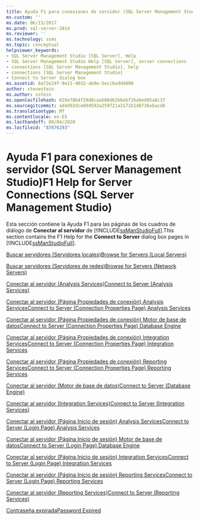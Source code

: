 ```yaml
---
title: Ayuda F1 para conexiones de servidor (SQL Server Management Studio) | Microsoft Docs
ms.custom: ''
ms.date: 06/13/2017
ms.prod: sql-server-2014
ms.reviewer: ''
ms.technology: ssms
ms.topic: conceptual
helpviewer_keywords:
- SQL Server Management Studio [SQL Server], Help
- SQL Server Management Studio Help [SQL Server], server connections
- connections [SQL Server Management Studio], help
- connections [SQL Server Management Studio]
- Connect to Server dialog box
ms.assetid: 6a72e24f-9e11-4032-ab9e-5ecc6edd4890
author: stevestein
ms.author: sstein
ms.openlocfilehash: 629e78b4f28d8caab08d62bbebf2babed85a8c3f
ms.sourcegitcommit: ad4d92dce894592a259721a1571b1d8736abacdb
ms.translationtype: MT
ms.contentlocale: es-ES
ms.lasthandoff: 08/04/2020
ms.locfileid: "87676293"
---
```

# <a name="f1-help-for-server-connections-sql-server-management-studio"></a><span data-ttu-id="eeac8-102">Ayuda F1 para conexiones de servidor (SQL Server Management Studio)</span><span class="sxs-lookup"><span data-stu-id="eeac8-102">F1 Help for Server Connections (SQL Server Management Studio)</span></span>
  <span data-ttu-id="eeac8-103">Esta sección contiene la Ayuda F1 para las páginas de los cuadros de diálogo de **Conectar al servidor** de [!INCLUDE[ssManStudioFull](../../includes/ssmanstudiofull-md.md)].</span><span class="sxs-lookup"><span data-stu-id="eeac8-103">This section contains the F1 Help for the **Connect to Server** dialog box pages in [!INCLUDE[ssManStudioFull](../../includes/ssmanstudiofull-md.md)].</span></span>  
  
 [<span data-ttu-id="eeac8-104">Buscar servidores &#40;Servidores locales&#41;</span><span class="sxs-lookup"><span data-stu-id="eeac8-104">Browse for Servers &#40;Local Servers&#41;</span></span>](../../database-engine/browse-for-servers-local-servers.md)  
  
 [<span data-ttu-id="eeac8-105">Buscar servidores &#40;Servidores de redes&#41;</span><span class="sxs-lookup"><span data-stu-id="eeac8-105">Browse for Servers &#40;Network Servers&#41;</span></span>](../../database-engine/browse-for-servers-network-servers.md)  
  
 [<span data-ttu-id="eeac8-106">Conectar al servidor &#40;Analysis Services&#41;</span><span class="sxs-lookup"><span data-stu-id="eeac8-106">Connect to Server &#40;Analysis Services&#41;</span></span>](../../database-engine/connect-to-server-analysis-services.md)  
  
 [<span data-ttu-id="eeac8-107">Conectar al servidor &#40;Página Propiedades de conexión&#41; Analysis Services</span><span class="sxs-lookup"><span data-stu-id="eeac8-107">Connect to Server &#40;Connection Properties Page&#41; Analysis Services</span></span>](../../database-engine/connect-to-server-connection-properties-page-analysis-services.md)  
  
 [<span data-ttu-id="eeac8-108">Conectar al servidor &#40;Página Propiedades de conexión&#41; Motor de base de datos</span><span class="sxs-lookup"><span data-stu-id="eeac8-108">Connect to Server &#40;Connection Properties Page&#41; Database Engine</span></span>](connect-to-server-connection-properties-page-database-engine.md)  
  
 [<span data-ttu-id="eeac8-109">Conectar al servidor &#40;Página Propiedades de conexión&#41; Integration Services</span><span class="sxs-lookup"><span data-stu-id="eeac8-109">Connect to Server &#40;Connection Properties Page&#41; Integration Services</span></span>](../../database-engine/connect-to-server-connection-properties-page-integration-services.md)  
  
 [<span data-ttu-id="eeac8-110">Conectar al servidor &#40;Página Propiedades de conexión&#41; Reporting Services</span><span class="sxs-lookup"><span data-stu-id="eeac8-110">Connect to Server &#40;Connection Properties Page&#41; Reporting Services</span></span>](../../database-engine/connect-to-server-connection-properties-page-reporting-services.md)  
  
 [<span data-ttu-id="eeac8-111">Conectar al servidor &#40;Motor de base de datos&#41;</span><span class="sxs-lookup"><span data-stu-id="eeac8-111">Connect to Server &#40;Database Engine&#41;</span></span>](connect-to-server-database-engine.md)  
  
 [<span data-ttu-id="eeac8-112">Conectar al servidor &#40;Integration Services&#41;</span><span class="sxs-lookup"><span data-stu-id="eeac8-112">Connect to Server &#40;Integration Services&#41;</span></span>](../../database-engine/connect-to-server-integration-services.md)  
  
 [<span data-ttu-id="eeac8-113">Conectar al servidor &#40;Página Inicio de sesión&#41; Analysis Services</span><span class="sxs-lookup"><span data-stu-id="eeac8-113">Connect to Server &#40;Login Page&#41; Analysis Services</span></span>](../../database-engine/connect-to-server-login-page-analysis-services.md)  
  
 [<span data-ttu-id="eeac8-114">Conectar al servidor &#40;Página Inicio de sesión&#41; Motor de base de datos</span><span class="sxs-lookup"><span data-stu-id="eeac8-114">Connect to Server &#40;Login Page&#41; Database Engine</span></span>](connect-to-server-login-page-database-engine.md)  
  
 [<span data-ttu-id="eeac8-115">Conectar al servidor &#40;Página Inicio de sesión&#41; Integration Services</span><span class="sxs-lookup"><span data-stu-id="eeac8-115">Connect to Server &#40;Login Page&#41; Integration Services</span></span>](../../database-engine/connect-to-server-login-page-integration-services.md)  
  
 [<span data-ttu-id="eeac8-116">Conectar al servidor &#40;Página Inicio de sesión&#41; Reporting Services</span><span class="sxs-lookup"><span data-stu-id="eeac8-116">Connect to Server &#40;Login Page&#41; Reporting Services</span></span>](../../database-engine/connect-to-server-login-page-reporting-services.md)  
  
 [<span data-ttu-id="eeac8-117">Conectar al servidor &#40;Reporting Services&#41;</span><span class="sxs-lookup"><span data-stu-id="eeac8-117">Connect to Server &#40;Reporting Services&#41;</span></span>](../../database-engine/connect-to-server-reporting-services.md)  
  
 [<span data-ttu-id="eeac8-118">Contraseña expirada</span><span class="sxs-lookup"><span data-stu-id="eeac8-118">Password Expired</span></span>](../../database-engine/password-expired.md)  
  
  
